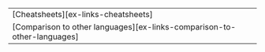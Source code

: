 ||
|--------|
| [Cheatsheets][ex-links-cheatsheets] |
| [Comparison to other languages][ex-links-comparison-to-other-languages] |
